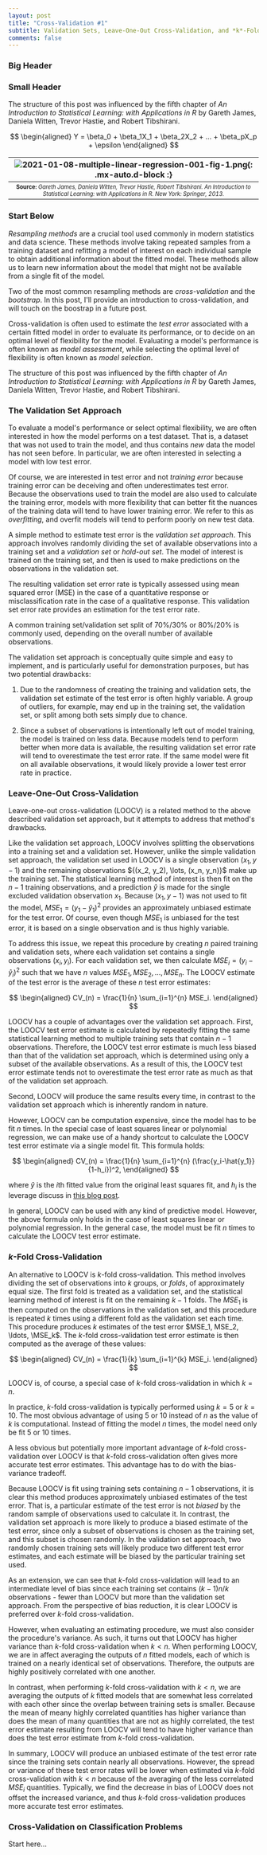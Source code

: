 ```yaml
---
layout: post
title: "Cross-Validation #1"
subtitle: Validation Sets, Leave-One-Out Cross-Validation, and *k*-Fold Cross-Validation
comments: false
---
```


### Big Header

### Small Header

The structure of this post was influenced by the fifth chapter of *An Introduction to Statistical Learning: with Applications in R* by Gareth James, Daniela Witten, Trevor Hastie, and Robert Tibshirani.

$$
\begin{aligned} 
Y = \beta_0 + \beta_1X_1 + \beta_2X_2 + ... + \beta_pX_p + \epsilon 
\end{aligned}
$$

| ![2021-01-08-multiple-linear-regression-001-fig-1.png](/assets/img/2021-01-08-multiple-linear-regression-001-fig-1.png){: .mx-auto.d-block :} |
| :--: |
| <sub><sup>**Source:** *Gareth James, Daniela Witten, Trevor Hastie, Robert Tibshirani. An Introduction to Statistical Learning: with Applications in R. New York: Springer, 2013.* |

### Start Below

*Resampling methods* are a crucial tool used commonly in modern statistics and data science.  These methods involve taking repeated samples from a training dataset and refitting a model of interest on each individual sample to obtain additional information about the fitted model.  These methods allow us to learn new information about the model that might not be available from a single fit of the model.

Two of the most common resampling methods are *cross-validation* and the *bootstrap*.  In this post, I'll provide an introduction to cross-validation, and will touch on the boostrap in a future post.

Cross-validation is often used to estimate the *test error* associated with a certain fitted model in order to evaluate its performance, or to decide on an optimal level of flexibility for the model.  Evaluating a model's performance is often known as *model assessment*, while selecting the optimal level of flexibility is often known as *model selection*.

The structure of this post was influenced by the fifth chapter of *An Introduction to Statistical Learning: with Applications in R* by Gareth James, Daniela Witten, Trevor Hastie, and Robert Tibshirani.

### The Validation Set Approach

To evaluate a model's performance or select optimal flexibility, we are often interested in how the model performs on a test dataset.  That is, a dataset that was not used to train the model, and thus contains *new* data the model has not seen before.  In particular, we are often interested in selecting a model with low test error.  

Of course, we are interested in test error and not *training error* because training error can be deceiving and often underestimates test error.  Because the observations used to train the model are also used to calculate the training error, models with more flexibility that can better fit the nuances of the training data will tend to have lower training error.  We refer to this as *overfitting*, and overfit models will tend to perform poorly on new test data. 

A simple method to estimate test error is the *validation set approach*.  This approach involves randomly dividing the set of available observations into a training set and a *validation set* or *hold-out set*.  The model of interest is trained on the training set, and then is used to make predictions on the observations in the validation set. 

The resulting validation set error rate is typically assessed using mean squared error (MSE) in the case of a quantitative response or misclassification rate in the case of a qualitative response.  This validation set error rate provides an estimation for the test error rate.

A common training set/validation set split of 70%/30% or 80%/20% is commonly used, depending on the overall number of available observations.  

The validation set approach is conceptually quite simple and easy to implement, and is particularly useful for demonstration purposes, but has two potential drawbacks:

1. Due to the randomness of creating the training and validation sets, the validation set estimate of the test error is often highly variable.  A group of outliers, for example, may end up in the training set, the validation set, or split among both sets simply due to chance.

2. Since a subset of observations is intentionally left out of model training, the model is trained on less data.  Because models tend to perform better when more data is available, the resulting validation set error rate will tend to overestimate the test error rate.  If the same model were fit on all available observations, it would likely provide a lower test error rate in practice.

### Leave-One-Out Cross-Validation

Leave-one-out cross-validation (LOOCV) is a related method to the above described validation set approach, but it attempts to address that method's drawbacks.

Like the validation set approach, LOOCV involves splitting the observations into a training set and a validation set.  However, unlike the simple validation set approach, the validation set used in LOOCV is a single observation $(x_1, y-1)$ and the remaining observations ${(x_2, y_2), \lots, (x_n, y_n)}$ make up the training set.  The statistical learning method of interest is then fit on the $n-1$ training observations, and a prediction $\hat{y}$ is made for the single excluded validation observation $x_1$.  Because $(x_1, y-1)$ was not used to fit the model, $MSE_1=(y_1 - \hat{y}_1)^2$ provides an approximately unbiased estimate for the test error.  Of course, even though $MSE_1$ is unbiased for the test error, it is based on a single observation and is thus highly variable.

To address this issue, we repeat this procedure by creating $n$ paired training and validation sets, where each validation set contains a single observations $(x_i, y_i)$.  For each validation set, we then calculate $MSE_i=(y_i - \hat{y}_i)^2$ such that we have $n$ values $MSE_1, MSE_2, \ldots, MSE_n$.  The LOOCV estimate of the test error is the average of these $n$ test error estimates:

$$
\begin{aligned} 
CV_(n) = \frac{1}{n} \sum_{i=1}^{n} MSE_i.
\end{aligned}
$$

LOOCV has a couple of advantages over the validation set approach.  First, the LOOCV test error estimate is calculated by repeatedly fitting the same statistical learning method to multiple training sets that contain $n-1$ observations.  Therefore, the LOOCV test error estimate is much less biased than that of the validation set approach, which is determined using only a subset of the available observations.  As a result of this, the LOOCV test error estimate tends not to overestimate the test error rate as much as that of the validation set approach.

Second, LOOCV will produce the same results every time, in contrast to the validation set approach which is inherently random in nature. 

However, LOOCV can be computation expensive, since the model has to be fit $n$ times.  In the special case of least squares linear or polynomial regression, we can make use of a handy shortcut to calculate the LOOCV test error estimate via a single model fit.  This formula holds:

$$
\begin{aligned} 
CV_(n) = \frac{1}{n} \sum_{i=1}^{n} (\frac{y_i-\hat{y_1}}{1-h_i})^2,
\end{aligned}
$$

where $\hat{y}$ is the $i$th fitted value from the original least squares fit, and $h_i$ is the leverage discuss in [this blog post](https://ethanwicker.com/2021-01-19-multiple-linear-regression-004/).

In general, LOOCV can be used with any kind of predictive model.  However, the above formula only holds in the case of least squares linear or polynomial regression.  In the general case, the model must be fit $n$ times to calculate the LOOCV test error estimate.

### $k$-Fold Cross-Validation

An alternative to LOOCV is $k$-fold cross-validation.  This method involves dividing the set of observations into $k$ groups, or *folds*, of approximately equal size.  The first fold is treated as a validation set, and the statistical learning method of interest is fit on the remaining $k-1$ folds.  The $MSE_1$ is then computed on the observations in the validation set, and this procedure is repeated $k$ times using a different fold as the validation set each time.  This procedure produces $k$ estimates of the test error $MSE_1, MSE_2, \ldots, \MSE_k$.  The $k$-fold cross-validation test error estimate is then computed as the average of these values:

$$
\begin{aligned} 
CV_(n) = \frac{1}{k} \sum_{i=1}^{k} MSE_i.
\end{aligned}
$$

LOOCV is, of course, a special case of $k$-fold cross-validation in which $k=n$.

In practice, $k$-fold cross-validation is typically performed using $k=5$ or $k=10$.  The most obvious advantage of using $5$ or $10$ instead of $n$ as the value of $k$ is computational.  Instead of fitting the model $n$ times, the model need only be fit $5$ or $10$ times.

A less obvious but potentially more important advantage of $k$-fold cross-validation over LOOCV is that $k$-fold cross-validation often gives more accurate test error estimates.  This advantage has to do with the bias-variance tradeoff.  

Because LOOCV is fit using training sets containing $n-1$ observations, it is clear this method produces approximately unbiased estimates of the test error.  That is, a particular estimate of the test error is not *biased* by the random sample of observations used to calculate it.  In contrast, the validation set approach is more likely to produce a biased estimate of the test error, since only a subset of observations is chosen as the training set, and this subset is chosen randomly.  In the validation set approach, two randomly chosen training sets will likely produce two different test error estimates, and each estimate will be biased by the particular training set used.

As an extension, we can see that $k$-fold cross-validation will lead to an intermediate level of bias since each training set contains $(k-1)n/k$ observations - fewer than LOOCV but more than the validation set approach.  From the perspective of bias reduction, it is clear LOOCV is preferred over $k$-fold cross-validation.

However, when evaluating an estimating procedure, we must also consider the procedure's variance.  As such, it turns out that LOOCV has higher variance than $k$-fold cross-validation when $k<n$.  When performing LOOCV, we are in affect averaging the outputs of $n$ fitted models, each of which is trained on a nearly identical set of observations.  Therefore, the outputs are highly positively correlated with one another.  

In contrast, when performing $k$-fold cross-validation with $k<n$, we are averaging the outputs of $k$ fitted models that are somewhat less correlated with each other since the overlap between training sets is smaller.  Because the mean of meany highly correlated quantities has higher variance than does the mean of many quantities that are not as highly correlated, the test error estimate resulting from LOOCV will tend to have higher variance than does the test error estimate from $k$-fold cross-validation.

In summary, LOOCV will produce an unbiased estimate of the test error rate since the training sets contain nearly all observations.  However, the spread or variance of these test error rates will be lower when estimated via $k$-fold cross-validation with $k<n$ because of the averaging of the less correlated $MSE_i$ quantities.  Typically, we find the decrease in bias of LOOCV does not offset the increased variance, and thus $k$-fold cross-validation produces more accurate test error estimates.

### Cross-Validation on Classification Problems

Start here...

